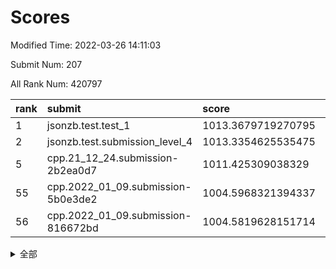 # Scores

Modified Time: 2022-03-26 14:11:03

Submit Num: 207

All Rank Num: 420797

| rank |               submit               |       score        |       sigma        | pk_num |
| :--- | :--------------------------------- | :----------------- | :----------------- | :----- |
| 1    | jsonzb.test.test_1                 | 1013.3679719270795 | 0.8476561839413085 | 8131   |
| 2    | jsonzb.test.submission_level_4     | 1013.3354625535475 | 0.8017922608608584 | 8129   |
| 5    | cpp.21_12_24.submission-2b2ea0d7   | 1011.425309038329  | 0.7914331902758899 | 8130   |
| 55   | cpp.2022_01_09.submission-5b0e3de2 | 1004.5968321394337 | 0.712081219216776  | 8130   |
| 56   | cpp.2022_01_09.submission-816672bd | 1004.5819628151714 | 0.7140928466602715 | 8132   |


<details>
<summary>全部</summary>

| rank |                 submit                 |       score        |       sigma        | pk_num |
| :--- | :------------------------------------- | :----------------- | :----------------- | :----- |
| 1    | jsonzb.test.test_1                     | 1013.3679719270795 | 0.8476561839413085 | 8131   |
| 2    | jsonzb.test.submission_level_4         | 1013.3354625535475 | 0.8017922608608584 | 8129   |
| 3    | gobigger.level_3.submission_level_3_16 | 1011.5131204754916 | 0.7614275258323535 | 8128   |
| 4    | gobigger.level_3.submission_level_3_11 | 1011.500655172535  | 0.7776896826712363 | 8132   |
| 5    | cpp.21_12_24.submission-2b2ea0d7       | 1011.425309038329  | 0.7914331902758899 | 8130   |
| 6    | gobigger.level_3.submission_level_3_2  | 1011.1837884156266 | 0.7855110174537    | 8133   |
| 7    | gobigger.level_3.submission_level_3_1  | 1011.1540969005139 | 0.796842130548744  | 8132   |
| 8    | gobigger.level_3.submission_level_3_36 | 1011.0636560112935 | 0.7697991594397939 | 8128   |
| 9    | gobigger.level_3.submission_level_3_30 | 1011.0315067007962 | 0.803524913528177  | 8134   |
| 10   | gobigger.level_3.submission_level_3_48 | 1010.9792157011535 | 0.7645090875789661 | 8135   |
| 11   | gobigger.level_3.submission_level_3_18 | 1010.8351022361891 | 0.7612680286969109 | 8129   |
| 12   | gobigger.level_3.submission_level_3_42 | 1010.7466287029002 | 0.7766829015418926 | 8132   |
| 13   | gobigger.level_3.submission_level_3_7  | 1010.7249821646018 | 0.7809481541135979 | 8133   |
| 14   | gobigger.level_3.submission_level_3_24 | 1010.6999195680703 | 0.7623363931009965 | 8134   |
| 15   | gobigger.level_3.submission_level_3_49 | 1010.6858536096373 | 0.7703303159080284 | 8131   |
| 16   | gobigger.level_3.submission_level_3_44 | 1010.6810154797406 | 0.7880093821456925 | 8133   |
| 17   | gobigger.level_3.submission_level_3_29 | 1010.6512377472761 | 0.7863884789363024 | 8134   |
| 18   | gobigger.level_3.submission_level_3_41 | 1010.6287164767965 | 0.7517057470103935 | 8133   |
| 19   | gobigger.level_3.submission_level_3_26 | 1010.5142060511149 | 0.784240730182298  | 8130   |
| 20   | gobigger.level_3.submission_level_3_31 | 1010.4807505475898 | 0.7575111723391524 | 8133   |
| 21   | gobigger.level_3.submission_level_3_0  | 1010.3960754113702 | 0.7519980912370716 | 8138   |
| 22   | gobigger.level_3.submission_level_3_23 | 1010.3571757150988 | 0.7450202361655494 | 8132   |
| 23   | gobigger.level_3.submission_level_3_5  | 1010.300066556633  | 0.7467081496572956 | 8132   |
| 24   | gobigger.level_3.submission_level_3_40 | 1010.2644128102382 | 0.7816758540746979 | 8131   |
| 25   | gobigger.level_3.submission_level_3_6  | 1010.2352783655049 | 0.7548736591962818 | 8133   |
| 26   | gobigger.level_3.submission_level_3_20 | 1010.2193663172699 | 0.7501565466460075 | 8129   |
| 27   | gobigger.level_3.submission_level_3_3  | 1010.1307515457999 | 0.7674830395945624 | 8127   |
| 28   | gobigger.level_3.submission_level_3_8  | 1010.0607176593146 | 0.7734940475867397 | 8133   |
| 29   | gobigger.level_3.submission_level_3_38 | 1010.0230761899633 | 0.7794762090405309 | 8137   |
| 30   | gobigger.level_3.submission_level_3_46 | 1009.960720648057  | 0.7525501371469491 | 8127   |
| 31   | gobigger.level_3.submission_level_3_25 | 1009.9558366404402 | 0.7587697926971766 | 8130   |
| 32   | gobigger.level_3.submission_level_3_4  | 1009.8467598053394 | 0.7655407074064693 | 8131   |
| 33   | gobigger.level_3.submission_level_3_43 | 1009.838960365039  | 0.7679135139365765 | 8132   |
| 34   | gobigger.level_3.submission_level_3_12 | 1009.7080046828836 | 0.7799752966733718 | 8127   |
| 35   | gobigger.level_3.submission_level_3_19 | 1009.7000744990346 | 0.7662039922451633 | 8128   |
| 36   | gobigger.level_3.submission_level_3_39 | 1009.4788593557105 | 0.7368552177202673 | 8129   |
| 37   | gobigger.level_3.submission_level_3_35 | 1009.2711311346843 | 0.7550854261738433 | 8132   |
| 38   | gobigger.level_3.submission_level_3_9  | 1009.254291947875  | 0.7599386865665951 | 8128   |
| 39   | gobigger.level_3.submission_level_3_47 | 1009.2380052881061 | 0.7670004272179093 | 8129   |
| 40   | gobigger.level_3.submission_level_3_15 | 1009.2170791366749 | 0.738723905211454  | 8128   |
| 41   | gobigger.level_3.submission_level_3_27 | 1009.2155635707304 | 0.7570589376085264 | 8136   |
| 42   | gobigger.level_3.submission_level_3_28 | 1009.1623070906302 | 0.7525648439422717 | 8133   |
| 43   | gobigger.level_3.submission_level_3_21 | 1009.1433648468313 | 0.7445904426503923 | 8133   |
| 44   | gobigger.level_3.submission_level_3_33 | 1009.0933280397586 | 0.7395874814785641 | 8136   |
| 45   | gobigger.level_3.submission_level_3_10 | 1009.0768904449819 | 0.7552285832796062 | 8130   |
| 46   | gobigger.level_3.submission_level_3_17 | 1009.0759843829499 | 0.7415619548504448 | 8132   |
| 47   | gobigger.level_3.submission_level_3_22 | 1009.0400412001842 | 0.747226259758593  | 8129   |
| 48   | gobigger.level_3.submission_level_3_13 | 1008.9820043829909 | 0.7594776296797354 | 8136   |
| 49   | gobigger.level_3.submission_level_3_14 | 1008.9499740929767 | 0.7699585716944572 | 8131   |
| 50   | gobigger.level_3.submission_level_3_37 | 1008.7949335231367 | 0.7659327025087184 | 8134   |
| 51   | gobigger.level_3.submission_level_3_32 | 1008.748218924915  | 0.7610279534921947 | 8128   |
| 52   | gobigger.level_3.submission_level_3_34 | 1008.7200432675845 | 0.7465316640719362 | 8131   |
| 53   | gobigger.level_3.submission_level_3_45 | 1008.353288491873  | 0.7420871093316699 | 8135   |
| 54   | gobigger.level_1.submission_level_1_7  | 1005.2250127936113 | 0.7239881685492614 | 8133   |
| 55   | cpp.2022_01_09.submission-5b0e3de2     | 1004.5968321394337 | 0.712081219216776  | 8130   |
| 56   | cpp.2022_01_09.submission-816672bd     | 1004.5819628151714 | 0.7140928466602715 | 8132   |
| 57   | gobigger.level_1.submission_level_1_16 | 1004.5648844717565 | 0.723092039145135  | 8128   |
| 58   | gobigger.level_1.submission_level_1_5  | 1004.5213991703774 | 0.7299932124534784 | 8127   |
| 59   | gobigger.level_1.submission_level_1_47 | 1004.3999820825076 | 0.7217288021002447 | 8129   |
| 60   | gobigger.level_1.submission_level_1_18 | 1004.2406987952928 | 0.7209510012826195 | 8130   |
| 61   | gobigger.level_1.submission_level_1_17 | 1004.0178946254512 | 0.695521465309241  | 8128   |
| 62   | gobigger.level_1.submission_level_1_33 | 1003.8403875665167 | 0.7131731573431948 | 8129   |
| 63   | gobigger.level_1.submission_level_1_29 | 1003.8233021677349 | 0.7284138166952097 | 8128   |
| 64   | gobigger.level_1.submission_level_1_34 | 1003.7985367118988 | 0.711309598128462  | 8131   |
| 65   | gobigger.level_1.submission_level_1_14 | 1003.7831515424858 | 0.7272641563336897 | 8133   |
| 66   | gobigger.level_1.submission_level_1_19 | 1003.7582878981672 | 0.7358357462933585 | 8130   |
| 67   | gobigger.level_1.submission_level_1_15 | 1003.6755563128629 | 0.71661732399      | 8131   |
| 68   | gobigger.level_1.submission_level_1_49 | 1003.6691658255544 | 0.7237920346660254 | 8132   |
| 69   | gobigger.level_1.submission_level_1_35 | 1003.6687905086853 | 0.7162006602745059 | 8132   |
| 70   | gobigger.level_1.submission_level_1_3  | 1003.5888620151176 | 0.7004528006555469 | 8126   |
| 71   | gobigger.level_1.submission_level_1_28 | 1003.5838828677494 | 0.7151465274742641 | 8128   |
| 72   | gobigger.level_1.submission_level_1_39 | 1003.4285457072122 | 0.7091027907585936 | 8131   |
| 73   | gobigger.level_1.submission_level_1_27 | 1003.4230844128123 | 0.7280072796893263 | 8128   |
| 74   | gobigger.level_1.submission_level_1_2  | 1003.3805153675687 | 0.7164573249749709 | 8130   |
| 75   | gobigger.level_1.submission_level_1_37 | 1003.3379338956493 | 0.7095927444377192 | 8132   |
| 76   | gobigger.level_1.submission_level_1_1  | 1003.3171059517026 | 0.7210617653421493 | 8133   |
| 77   | gobigger.level_1.submission_level_1_8  | 1003.3019274863909 | 0.7112394927430156 | 8131   |
| 78   | gobigger.level_1.submission_level_1_20 | 1003.2900879730862 | 0.7141712331305589 | 8135   |
| 79   | gobigger.level_1.submission_level_1_42 | 1003.2407865811978 | 0.6996918547085472 | 8128   |
| 80   | gobigger.level_1.submission_level_1_48 | 1003.2141630349292 | 0.7278563258266085 | 8132   |
| 81   | gobigger.level_1.submission_level_1_43 | 1003.1699546125067 | 0.7132619249049333 | 8133   |
| 82   | gobigger.level_1.submission_level_1_30 | 1003.1470364430672 | 0.7215766191536656 | 8133   |
| 83   | gobigger.level_1.submission_level_1_46 | 1003.1463183211821 | 0.7140906316473781 | 8132   |
| 84   | gobigger.level_1.submission_level_1_6  | 1003.1288948883981 | 0.7079406709677394 | 8135   |
| 85   | gobigger.level_1.submission_level_1_25 | 1003.0555973241704 | 0.7184002726571854 | 8129   |
| 86   | gobigger.level_1.submission_level_1_40 | 1003.0416591295134 | 0.7108235489575603 | 8129   |
| 87   | gobigger.level_1.submission_level_1_41 | 1003.0251441706693 | 0.7119503195015113 | 8132   |
| 88   | gobigger.level_1.submission_level_1_44 | 1003.0138867310427 | 0.7103546770925899 | 8128   |
| 89   | gobigger.level_1.submission_level_1_31 | 1002.9493412223775 | 0.7346156263397136 | 8128   |
| 90   | gobigger.level_1.submission_level_1_38 | 1002.9340459410097 | 0.722415209532489  | 8133   |
| 91   | gobigger.level_1.submission_level_1_26 | 1002.928559904491  | 0.7128241851197985 | 8128   |
| 92   | gobigger.level_1.submission_level_1_22 | 1002.9230540872554 | 0.7141072732031508 | 8123   |
| 93   | gobigger.level_1.submission_level_1_13 | 1002.8624287961907 | 0.7190498769375849 | 8137   |
| 94   | gobigger.level_1.submission_level_1_0  | 1002.7728969787063 | 0.7140886813875401 | 8132   |
| 95   | gobigger.level_1.submission_level_1_11 | 1002.7051161471096 | 0.7026010588504733 | 8129   |
| 96   | gobigger.level_1.submission_level_1_23 | 1002.6185510439433 | 0.7148336476224255 | 8136   |
| 97   | gobigger.level_1.submission_level_1_45 | 1002.4925046436017 | 0.7113421917268091 | 8129   |
| 98   | gobigger.level_1.submission_level_1_21 | 1002.4902628282667 | 0.719581506578064  | 8136   |
| 99   | gobigger.level_1.submission_level_1_12 | 1002.3596196840352 | 0.7112377617671588 | 8129   |
| 100  | gobigger.level_1.submission_level_1_9  | 1002.2696426535266 | 0.7123072072660366 | 8131   |
| 101  | gobigger.level_1.submission_level_1_10 | 1002.2609522785046 | 0.7128345365209907 | 8129   |
| 102  | gobigger.level_1.submission_level_1_24 | 1002.2550879529033 | 0.7139871766520766 | 8134   |
| 103  | gobigger.level_1.submission_level_1_36 | 1001.9742793210117 | 0.7141462465255527 | 8129   |
| 104  | gobigger.level_1.submission_level_1_4  | 1001.9484678676791 | 0.7059383767478166 | 8133   |
| 105  | gobigger.level_1.submission_level_1_32 | 1001.8655068140562 | 0.7103872707936066 | 8135   |
| 106  | gobigger.random.submission_random_10   | 997.6617908673749  | 0.7137241243074148 | 8129   |
| 107  | gobigger.random.submission_random_33   | 997.3402151405132  | 0.7018502991419857 | 8129   |
| 108  | gobigger.random.submission_random_21   | 996.958950406937   | 0.7062105469598977 | 8130   |
| 109  | gobigger.random.submission_random_24   | 996.8768809496827  | 0.7037073314466894 | 8130   |
| 110  | gobigger.random.submission_random_38   | 996.7826920275121  | 0.7101975105927759 | 8137   |
| 111  | gobigger.random.submission_random_14   | 996.7432531521775  | 0.7137793190879562 | 8136   |
| 112  | gobigger.random.submission_random_35   | 996.7303733632351  | 0.7053173886496764 | 8136   |
| 113  | gobigger.random.submission_random_47   | 996.7101197640418  | 0.7190703910168663 | 8130   |
| 114  | gobigger.random.submission_random_27   | 996.6513020955167  | 0.7113593196972003 | 8131   |
| 115  | gobigger.random.submission_random_2    | 996.5341094485575  | 0.6990322357136146 | 8124   |
| 116  | gobigger.random.submission_random_26   | 996.5254626524494  | 0.6972279670093601 | 8140   |
| 117  | gobigger.random.submission_random_19   | 996.4028452585165  | 0.7003871023023905 | 8133   |
| 118  | gobigger.random.submission_random_15   | 996.3863738486114  | 0.7178667212475777 | 8130   |
| 119  | gobigger.random.submission_random_17   | 996.3815086490749  | 0.6920062832994862 | 8128   |
| 120  | gobigger.random.submission_random_5    | 996.3799832060989  | 0.7100595913254518 | 8132   |
| 121  | gobigger.random.submission_random_41   | 996.3594413234612  | 0.706421836556844  | 8136   |
| 122  | gobigger.random.submission_random_1    | 996.3400807238406  | 0.7100346148714382 | 8133   |
| 123  | gobigger.random.submission_random_31   | 996.3345259245397  | 0.7054815196695807 | 8131   |
| 124  | gobigger.random.submission_random_3    | 996.2868583751705  | 0.6969621597333451 | 8131   |
| 125  | gobigger.random.submission_random_45   | 996.2814493399775  | 0.702043845174247  | 8135   |
| 126  | gobigger.random.submission_random_32   | 996.2732642447596  | 0.705110195695636  | 8130   |
| 127  | gobigger.random.submission_random_7    | 996.2398775245736  | 0.7082964208217848 | 8134   |
| 128  | gobigger.random.submission_random_25   | 996.2314089065055  | 0.7130737222516579 | 8133   |
| 129  | gobigger.random.submission_random_6    | 996.1993989946359  | 0.716931636113178  | 8131   |
| 130  | gobigger.random.submission_random_44   | 996.1620520694166  | 0.6934271953052311 | 8132   |
| 131  | gobigger.random.submission_random_36   | 996.130562022459   | 0.7119328394703809 | 8134   |
| 132  | gobigger.random.submission_random_20   | 996.1054658191383  | 0.7044703112393639 | 8128   |
| 133  | gobigger.random.submission_random_0    | 996.0103728238498  | 0.7170559120309479 | 8134   |
| 134  | gobigger.random.submission_random_12   | 995.9593284339722  | 0.7177880116372063 | 8133   |
| 135  | gobigger.random.submission_random_13   | 995.9157181077969  | 0.7000756979674171 | 8135   |
| 136  | gobigger.random.submission_random_43   | 995.9080030421685  | 0.6948670888731107 | 8129   |
| 137  | gobigger.random.submission_random_30   | 995.90226882908    | 0.7062003391594326 | 8129   |
| 138  | gobigger.random.submission_random_40   | 995.8999336927386  | 0.7189936099300003 | 8135   |
| 139  | gobigger.random.submission_random_22   | 995.8485134182275  | 0.7177556784511313 | 8130   |
| 140  | gobigger.random.submission_random_28   | 995.707407804444   | 0.706848539101005  | 8129   |
| 141  | gobigger.random.submission_random_4    | 995.6587096847835  | 0.70062944404707   | 8134   |
| 142  | gobigger.random.submission_random_46   | 995.6387424891657  | 0.710344211584261  | 8121   |
| 143  | gobigger.random.submission_random_18   | 995.6176854364542  | 0.7160325233957716 | 8129   |
| 144  | gobigger.random.submission_random_42   | 995.5903579692565  | 0.7138816509534929 | 8128   |
| 145  | gobigger.random.submission_random_16   | 995.5879895388816  | 0.7098854828202683 | 8133   |
| 146  | gobigger.random.submission_random_23   | 995.4897635743002  | 0.6997574243555331 | 8131   |
| 147  | gobigger.random.submission_random_48   | 995.2626395222194  | 0.6985585386374703 | 8138   |
| 148  | gobigger.random.submission_random_29   | 995.2585672108834  | 0.7033666895180102 | 8132   |
| 149  | gobigger.random.submission_random_8    | 995.0912292932561  | 0.7075400643775512 | 8136   |
| 150  | gobigger.random.submission_random_9    | 994.9535716411774  | 0.7132961589014283 | 8130   |
| 151  | gobigger.random.submission_random_11   | 994.7605939208113  | 0.7206833219646277 | 8135   |
| 152  | gobigger.random.submission_random_37   | 994.753108238802   | 0.7014364934718661 | 8126   |
| 153  | gobigger.random.submission_random_34   | 994.6637569397421  | 0.7190388099882248 | 8130   |
| 154  | gobigger.random.submission_random_39   | 994.4907892686391  | 0.7342787124450174 | 8134   |
| 155  | gobigger.level_2.submission_level_2_43 | 994.201141337908   | 0.7471546709075416 | 8137   |
| 156  | gobigger.random.submission_random_49   | 994.077205826626   | 0.7148145008163579 | 8129   |
| 157  | gobigger.level_2.submission_level_2_17 | 993.9151003389114  | 0.7302928834330034 | 8131   |
| 158  | gobigger.level_2.submission_level_2_10 | 993.8310214945346  | 0.7356375625289346 | 8124   |
| 159  | gobigger.level_2.submission_level_2_18 | 993.7635110526588  | 0.7365214863217783 | 8133   |
| 160  | gobigger.level_2.submission_level_2_23 | 993.390107559366   | 0.7463802762540815 | 8134   |
| 161  | gobigger.level_2.submission_level_2_15 | 993.3693950140608  | 0.7434820130176223 | 8131   |
| 162  | gobigger.level_2.submission_level_2_47 | 993.352757449839   | 0.7264929162559417 | 8135   |
| 163  | gobigger.level_2.submission_level_2_1  | 993.223628995692   | 0.7337298891307344 | 8131   |
| 164  | gobigger.level_2.submission_level_2_36 | 992.9727354767095  | 0.7200186595585253 | 8129   |
| 165  | gobigger.level_2.submission_level_2_0  | 992.9652623593028  | 0.7397092014058447 | 8135   |
| 166  | gobigger.level_2.submission_level_2_9  | 992.8937787583676  | 0.7365831711464729 | 8131   |
| 167  | gobigger.level_2.submission_level_2_34 | 992.8256613377558  | 0.7454070113732719 | 8131   |
| 168  | gobigger.level_2.submission_level_2_37 | 992.7776367170944  | 0.7361617376745464 | 8132   |
| 169  | gobigger.level_2.submission_level_2_8  | 992.7418665862734  | 0.7361279388943363 | 8134   |
| 170  | gobigger.level_2.submission_level_2_5  | 992.7149830805259  | 0.7443980308361698 | 8132   |
| 171  | gobigger.level_2.submission_level_2_12 | 992.5289800271304  | 0.7266864657223774 | 8135   |
| 172  | gobigger.level_2.submission_level_2_38 | 992.5235257947045  | 0.7427678772417765 | 8127   |
| 173  | gobigger.level_2.submission_level_2_26 | 992.4543519378807  | 0.7366303129697029 | 8134   |
| 174  | gobigger.level_2.submission_level_2_4  | 992.3806991423422  | 0.7397005357672641 | 8122   |
| 175  | gobigger.level_2.submission_level_2_41 | 992.3752397610783  | 0.7621978736417198 | 8137   |
| 176  | gobigger.level_2.submission_level_2_7  | 992.3614063143899  | 0.7484795763375685 | 8133   |
| 177  | gobigger.level_2.submission_level_2_6  | 992.3041987594848  | 0.7224232046931331 | 8135   |
| 178  | gobigger.level_2.submission_level_2_13 | 992.3024386154227  | 0.7524629902620338 | 8133   |
| 179  | gobigger.level_2.submission_level_2_45 | 992.2960559396694  | 0.7472585891288498 | 8130   |
| 180  | gobigger.level_2.submission_level_2_21 | 992.2806093315221  | 0.7430825482019431 | 8132   |
| 181  | gobigger.level_2.submission_level_2_40 | 992.2715074806586  | 0.7406018671871831 | 8128   |
| 182  | gobigger.level_2.submission_level_2_35 | 992.2420724015117  | 0.7553384723161424 | 8128   |
| 183  | gobigger.level_2.submission_level_2_39 | 992.1660113537746  | 0.7397329221867283 | 8130   |
| 184  | gobigger.level_2.submission_level_2_44 | 992.1616951831742  | 0.7375375129595081 | 8132   |
| 185  | gobigger.level_2.submission_level_2_46 | 992.1552668489774  | 0.7360314709871373 | 8127   |
| 186  | gobigger.level_2.submission_level_2_22 | 992.1430080317726  | 0.7399823342895469 | 8137   |
| 187  | gobigger.level_2.submission_level_2_28 | 992.0108642257154  | 0.7567247659271606 | 8132   |
| 188  | gobigger.level_2.submission_level_2_11 | 991.8714237464595  | 0.7472625609366111 | 8133   |
| 189  | gobigger.level_2.submission_level_2_27 | 991.8480412952723  | 0.7512643896790645 | 8129   |
| 190  | gobigger.level_2.submission_level_2_3  | 991.8380305879493  | 0.738982273496428  | 8131   |
| 191  | gobigger.level_2.submission_level_2_24 | 991.8351073649131  | 0.770324775038187  | 8130   |
| 192  | gobigger.level_2.submission_level_2_48 | 991.7513884971061  | 0.7498595126339259 | 8129   |
| 193  | gobigger.level_2.submission_level_2_30 | 991.6966242260961  | 0.7479531127251082 | 8131   |
| 194  | gobigger.level_2.submission_level_2_2  | 991.6858011143935  | 0.7779035124113902 | 8132   |
| 195  | gobigger.level_2.submission_level_2_19 | 991.6599856191214  | 0.7434334485596924 | 8129   |
| 196  | gobigger.level_2.submission_level_2_29 | 991.6524735086078  | 0.7564923613828376 | 8134   |
| 197  | gobigger.level_2.submission_level_2_42 | 991.4420102470552  | 0.7449214096869522 | 8134   |
| 198  | gobigger.level_2.submission_level_2_31 | 991.4119752815236  | 0.7599127564999928 | 8135   |
| 199  | gobigger.level_2.submission_level_2_20 | 991.3814755296978  | 0.7548268265229514 | 8133   |
| 200  | gobigger.level_2.submission_level_2_14 | 991.1665532785673  | 0.7500366659693132 | 8132   |
| 201  | gobigger.level_2.submission_level_2_49 | 990.7781094782563  | 0.7641279908615658 | 8133   |
| 202  | gobigger.level_2.submission_level_2_25 | 990.7392534186779  | 0.7677712738138623 | 8132   |
| 203  | gobigger.level_2.submission_level_2_32 | 990.5661878216221  | 0.7548220098983358 | 8127   |
| 204  | gobigger.level_2.submission_level_2_16 | 990.5230481569691  | 0.7554910072395244 | 8131   |
| 205  | gobigger.level_2.submission_level_2_33 | 989.784642400858   | 0.7698403256776409 | 8136   |
| 206  | gobigger.none.submission_none_0        | 977.441213851756   | 1.3326202808063878 | 8128   |
| 207  | gobigger.none.submission_none_1        | 977.1129484234795  | 1.4889881049338738 | 8127   |

</details>